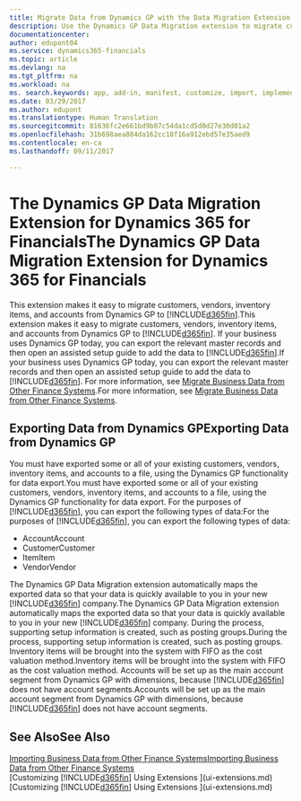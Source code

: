 ```yaml
---
title: Migrate Data from Dynamics GP with the Data Migration Extension | Microsoft Docs
description: Use the Dynamics GP Data Migration extension to migrate customers, vendors, inventory items, and accounts from Dynamics GP to Dynamics 365 for Financials.
documentationcenter: 
author: edupont04
ms.service: dynamics365-financials
ms.topic: article
ms.devlang: na
ms.tgt_pltfrm: na
ms.workload: na
ms. search.keywords: app, add-in, manifest, customize, import, implement
ms.date: 03/29/2017
ms.author: edupont
ms.translationtype: Human Translation
ms.sourcegitcommit: 81636fc2e661bd9b07c54da1cd5d0d27e30d01a2
ms.openlocfilehash: 31b698aea884da162cc18f16a912ebd57e35aed9
ms.contentlocale: en-ca
ms.lasthandoff: 09/11/2017

---
```

# <a name="the-dynamics-gp-data-migration-extension-for-dynamics-365-for-financials"></a><span data-ttu-id="34089-103">The Dynamics GP Data Migration Extension for Dynamics 365 for Financials</span><span class="sxs-lookup"><span data-stu-id="34089-103">The Dynamics GP Data Migration Extension for Dynamics 365 for Financials</span></span>
<span data-ttu-id="34089-104">This extension makes it easy to migrate customers, vendors, inventory items, and accounts from Dynamics GP to [!INCLUDE[d365fin](includes/d365fin_md.md)].</span><span class="sxs-lookup"><span data-stu-id="34089-104">This extension makes it easy to migrate customers, vendors, inventory items, and accounts from Dynamics GP to [!INCLUDE[d365fin](includes/d365fin_md.md)].</span></span> <span data-ttu-id="34089-105">If your business uses Dynamics GP today, you can export the relevant master records and then open an assisted setup guide to add the data to [!INCLUDE[d365fin](includes/d365fin_md.md)].</span><span class="sxs-lookup"><span data-stu-id="34089-105">If your business uses Dynamics GP today, you can export the relevant master records and then open an assisted setup guide to add the data to [!INCLUDE[d365fin](includes/d365fin_md.md)].</span></span> <span data-ttu-id="34089-106">For more information, see [Migrate Business Data from Other Finance Systems](upload-data.md).</span><span class="sxs-lookup"><span data-stu-id="34089-106">For more information, see [Migrate Business Data from Other Finance Systems](upload-data.md).</span></span>

## <a name="exporting-data-from-dynamics-gp"></a><span data-ttu-id="34089-107">Exporting Data from Dynamics GP</span><span class="sxs-lookup"><span data-stu-id="34089-107">Exporting Data from Dynamics GP</span></span>
<span data-ttu-id="34089-108">You must have exported some or all of your existing customers, vendors, inventory items, and accounts to a file, using the Dynamics GP functionality for data export.</span><span class="sxs-lookup"><span data-stu-id="34089-108">You must have exported some or all of your existing customers, vendors, inventory items, and accounts to a file, using the Dynamics GP functionality for data export.</span></span> <span data-ttu-id="34089-109">For the purposes of [!INCLUDE[d365fin](includes/d365fin_md.md)], you can export the following types of data:</span><span class="sxs-lookup"><span data-stu-id="34089-109">For the purposes of [!INCLUDE[d365fin](includes/d365fin_md.md)], you can export the following types of data:</span></span>

* <span data-ttu-id="34089-110">Account</span><span class="sxs-lookup"><span data-stu-id="34089-110">Account</span></span>  
* <span data-ttu-id="34089-111">Customer</span><span class="sxs-lookup"><span data-stu-id="34089-111">Customer</span></span>  
* <span data-ttu-id="34089-112">Item</span><span class="sxs-lookup"><span data-stu-id="34089-112">Item</span></span>  
* <span data-ttu-id="34089-113">Vendor</span><span class="sxs-lookup"><span data-stu-id="34089-113">Vendor</span></span>  

<span data-ttu-id="34089-114">The Dynamics GP Data Migration extension automatically maps the exported data so that your data is quickly available to you in your new [!INCLUDE[d365fin](includes/d365fin_md.md)] company.</span><span class="sxs-lookup"><span data-stu-id="34089-114">The Dynamics GP Data Migration extension automatically maps the exported data so that your data is quickly available to you in your new [!INCLUDE[d365fin](includes/d365fin_md.md)] company.</span></span> <span data-ttu-id="34089-115">During the process, supporting setup information is created, such as posting groups.</span><span class="sxs-lookup"><span data-stu-id="34089-115">During the process, supporting setup information is created, such as posting groups.</span></span> <span data-ttu-id="34089-116">Inventory items will be brought into the system with FIFO as the cost valuation method.</span><span class="sxs-lookup"><span data-stu-id="34089-116">Inventory items will be brought into the system with FIFO as the cost valuation method.</span></span> <span data-ttu-id="34089-117">Accounts will be set up as the main account segment from Dynamics GP with dimensions, because [!INCLUDE[d365fin](includes/d365fin_long_md.md)] does not have account segments.</span><span class="sxs-lookup"><span data-stu-id="34089-117">Accounts will be set up as the main account segment from Dynamics GP with dimensions, because [!INCLUDE[d365fin](includes/d365fin_long_md.md)] does not have account segments.</span></span>

## <a name="see-also"></a><span data-ttu-id="34089-118">See Also</span><span class="sxs-lookup"><span data-stu-id="34089-118">See Also</span></span>
[<span data-ttu-id="34089-119">Importing Business Data from Other Finance Systems</span><span class="sxs-lookup"><span data-stu-id="34089-119">Importing Business Data from Other Finance Systems</span></span>](upload-data.md)  
<span data-ttu-id="34089-120">[Customizing [!INCLUDE[d365fin](includes/d365fin_md.md)] Using Extensions ](ui-extensions.md)</span><span class="sxs-lookup"><span data-stu-id="34089-120">[Customizing [!INCLUDE[d365fin](includes/d365fin_md.md)] Using Extensions ](ui-extensions.md)</span></span>  

